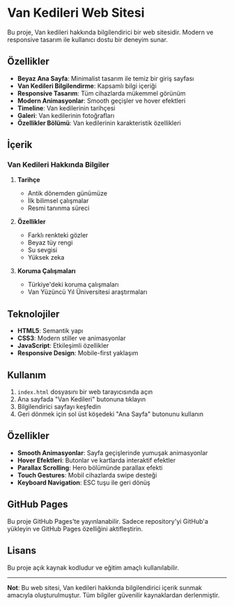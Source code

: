 # Van Kedileri Web Sitesi

Bu proje, Van kedileri hakkında bilgilendirici bir web sitesidir. Modern ve responsive tasarım ile kullanıcı dostu bir deneyim sunar.

## Özellikler

- **Beyaz Ana Sayfa**: Minimalist tasarım ile temiz bir giriş sayfası
- **Van Kedileri Bilgilendirme**: Kapsamlı bilgi içeriği
- **Responsive Tasarım**: Tüm cihazlarda mükemmel görünüm
- **Modern Animasyonlar**: Smooth geçişler ve hover efektleri
- **Timeline**: Van kedilerinin tarihçesi
- **Galeri**: Van kedilerinin fotoğrafları
- **Özellikler Bölümü**: Van kedilerinin karakteristik özellikleri

## İçerik

### Van Kedileri Hakkında Bilgiler

1. **Tarihçe**
   - Antik dönemden günümüze
   - İlk bilimsel çalışmalar
   - Resmi tanınma süreci

2. **Özellikler**
   - Farklı renkteki gözler
   - Beyaz tüy rengi
   - Su sevgisi
   - Yüksek zeka

3. **Koruma Çalışmaları**
   - Türkiye'deki koruma çalışmaları
   - Van Yüzüncü Yıl Üniversitesi araştırmaları

## Teknolojiler

- **HTML5**: Semantik yapı
- **CSS3**: Modern stiller ve animasyonlar
- **JavaScript**: Etkileşimli özellikler
- **Responsive Design**: Mobile-first yaklaşım

## Kullanım

1. `index.html` dosyasını bir web tarayıcısında açın
2. Ana sayfada "Van Kedileri" butonuna tıklayın
3. Bilgilendirici sayfayı keşfedin
4. Geri dönmek için sol üst köşedeki "Ana Sayfa" butonunu kullanın

## Özellikler

- **Smooth Animasyonlar**: Sayfa geçişlerinde yumuşak animasyonlar
- **Hover Efektleri**: Butonlar ve kartlarda interaktif efektler
- **Parallax Scrolling**: Hero bölümünde parallax efekti
- **Touch Gestures**: Mobil cihazlarda swipe desteği
- **Keyboard Navigation**: ESC tuşu ile geri dönüş

## GitHub Pages

Bu proje GitHub Pages'te yayınlanabilir. Sadece repository'yi GitHub'a yükleyin ve GitHub Pages özelliğini aktifleştirin.

## Lisans

Bu proje açık kaynak kodludur ve eğitim amaçlı kullanılabilir.

---

**Not**: Bu web sitesi, Van kedileri hakkında bilgilendirici içerik sunmak amacıyla oluşturulmuştur. Tüm bilgiler güvenilir kaynaklardan derlenmiştir. 